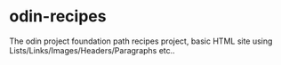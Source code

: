 # odin-recipes

The odin project foundation path recipes project, basic HTML site using Lists/Links/Images/Headers/Paragraphs etc..